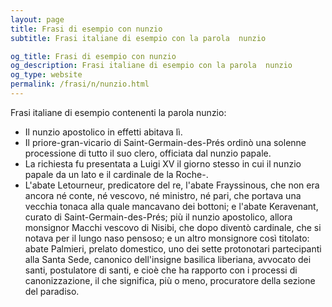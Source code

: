 ```yaml
---
layout: page
title: Frasi di esempio con nunzio 
subtitle: Frasi italiane di esempio con la parola  nunzio

og_title: Frasi di esempio con nunzio 
og_description: Frasi italiane di esempio con la parola  nunzio
og_type: website
permalink: /frasi/n/nunzio.html
---
```


Frasi italiane di esempio contenenti la parola nunzio:


- Il nunzio apostolico in effetti abitava lì.
- Il priore-gran-vicario di Saint-Germain-des-Prés ordinò una solenne processione di tutto il suo clero, officiata dal nunzio papale.
- La richiesta fu presentata a Luigi XV il giorno stesso in cui il nunzio papale da un lato e il cardinale de la Roche-.
- L'abate Letourneur, predicatore del re, l'abate Frayssinous, che non era ancora né conte, né vescovo, né ministro, né pari, che portava una vecchia tonaca alla quale mancavano dei bottoni; e l'abate Keravenant, curato di Saint-Germain-des-Prés; più il nunzio apostolico, allora monsignor Macchi vescovo di Nisibi, che dopo diventò cardinale, che si notava per il lungo naso pensoso; e un altro monsignore così titolato: abate Palmieri, prelato domestico, uno dei sette protonotari partecipanti alla Santa Sede, canonico dell'insigne basilica liberiana, avvocato dei santi, postulatore di santi, e cioè che ha rapporto con i processi di canonizzazione, il che significa, più o meno, procuratore della sezione del paradiso.
